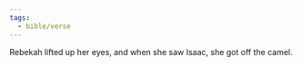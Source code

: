 ```yaml
---
tags:
  - bible/verse
---
```

Rebekah lifted up her eyes, and when she saw Isaac, she got off the camel.